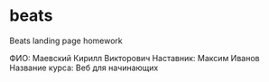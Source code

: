 # beats
Beats landing page homework

ФИО: Маевский Кирилл Викторович
Наставник: Максим Иванов
Название курса: Веб для начинающих
